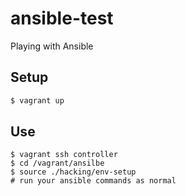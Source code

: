 # ansible-test
Playing with Ansible

## Setup

```bash
$ vagrant up
```

## Use

```base
$ vagrant ssh controller
$ cd /vagrant/ansilbe
$ source ./hacking/env-setup
# run your ansible commands as normal
```
